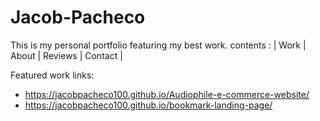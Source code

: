 # Jacob-Pacheco

This is my personal portfolio featuring my best work.
contents : | Work | About | Reviews | Contact |

Featured work links:
- https://jacobpacheco100.github.io/Audiophile-e-commerce-website/
- https://jacobpacheco100.github.io/bookmark-landing-page/
